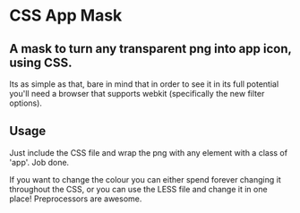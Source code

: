CSS App Mask
============

A mask to turn any transparent png into app icon, using CSS.
--------------------

Its as simple as that, bare in mind that in order to see it in its full potential you'll need a browser that supports webkit (specifically the new filter options).

Usage
--------------------
Just include the CSS file and wrap the png with any element with a class of 'app'. Job done.

If you want to change the colour you can either spend forever changing it throughout the CSS, or you can use the LESS file and change it in one place! Preprocessors are awesome.